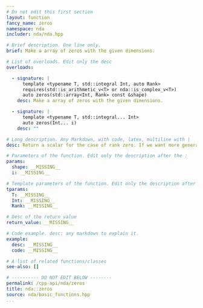 ```yaml
---
# Do not edit this first section
layout: function
fancy_name: zeros
namespace: nda
includer: nda/nda.hpp

# Brief description. One line only.
brief: Make a array of zeros with the given dimensions.

# List of overloads. Edit only the desc
overloads:

  - signature: |
      template <typename T, std::integral Int, auto Rank>
      requires(std::is_arithmetic_v<T> or nda::is_complex_v<T>)
      auto zeros(std::array<Int, Rank> const &shape)
    desc: Make a array of zeros with the given dimensions.

  - signature: |
      template <typename T, std::integral... Int>
      auto zeros(Int... i)
    desc: ""

# Long description. Any Markdown, with code, latex, multiline with |
desc: Return a scalar for the case of rank zero. If we want more general array, use the static factory zeros [See also]

# Parameters of the function. Edit only the description after the :
params:
  shape: __MISSING__
  i: __MISSING__

# Template parameters of the function. Edit only the description after the :
tparams:
  T: __MISSING__
  Int: __MISSING__
  Rank: __MISSING__

# Desc of the return value
return_value: __MISSING__

# Code example. desc: any markdown to explain it.
example:
  desc: __MISSING__
  code: __MISSING__

# A list of related functions/classes
see-also: []

# ---------- DO NOT EDIT BELOW --------
permalink: /cpp-api/nda/zeros
title: nda::zeros
source: nda/basic_functions.hpp
...
```



